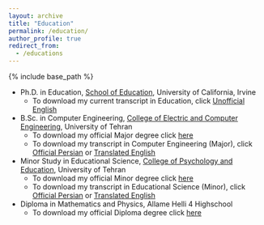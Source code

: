 ```yaml
---
layout: archive
title: "Education"
permalink: /education/
author_profile: true
redirect_from:
  - /educations
---
```


{% include base_path %}

* Ph.D. in Education, [School of Education](https://education.uci.edu/), University of California, Irvine
  * To download my current transcript in Education, click [Unofficial English](/files/PhD-Transcripts-Unofficial.pdf)
* B.Sc. in Computer Engineering, [College of Electric and Computer Engineering](https://ece.ut.ac.ir/en/ece), University of Tehran
  * To download my official Major degree click [here](/files/CE-Degree-Major.pdf)
  * To download my transcript in Computer Engineering (Major), click [Official Persian](/files/CE-Transcripts-OfficialPersian.pdf) or [Translated English](/files/CE-Transcript-English.pdf)
* Minor Study in Educational Science, [College of Psychology and Education](https://psyedu.ut.ac.ir/en), University of Tehran
  * To download my official Minor degree click [here](/files/Ed-Degree-Minor.pdf)
  * To download my transcript in Educational Science (Minor), click [Official Persian](/files/Ed-Transcripts-OfficialPersian.pdf) or [Translated English](/files/Ed-Transcript-English.pdf)
* Diploma in Mathematics and Physics, Allame Helli 4 Highschool
  * To download my official Diploma degree click [here](/files/Diploma-Degree.pdf)
  
<!-- You can read more about my education in my CV. You can download my CV by clicking [here](/files/cv.pdf) -->